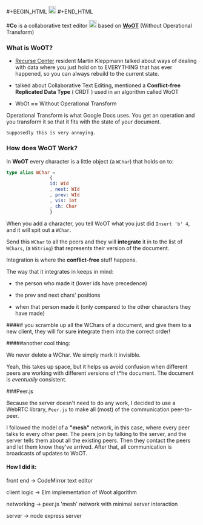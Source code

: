 #+BEGIN_HTML
<a href='http://www.recurse.com' title='Made with love at the Recurse Center'><img src='https://cloud.githubusercontent.com/assets/2883345/11325206/336ea5f4-9150-11e5-9e90-d86ad31993d8.png' height='20px'/></a>
#+END_HTML

#**Co** is a collaborative text editor  <a href='http://www.recurse.com' title='Made with love at the Recurse Center'><img src='https://cloud.githubusercontent.com/assets/2883345/11325206/336ea5f4-9150-11e5-9e90-d86ad31993d8.png' height='20px'/></a>
based on **[WoOT](https://hal.inria.fr/inria-00071240/document)** (Without Operational Transform)

### What is WoOT?

 - [Recurse Center](www.recurse.com) resident Martin Kleppmann talked about ways of dealing with data where you just hold on to EVERYTHING 
 		that has ever happened, so you can always rebuild to the current state.

 - talked about Collaborative Text Editing, mentioned a 
 		**Conflict-free Replicated Data Type** ( CRDT ) used in an algorithm called WoOT

 - WoOt **==** Without Operational Transform

 Operational Transform is what Google Docs uses. You get an operation and you 
 		transform it so that it fits with the state of your document. 

 	Supposedly this is very annoying.







### How does WoOT Work?

 In **WoOT** every character is a little object (a `WChar`) that holds on to:
 		

```elm
type alias WChar = 
				{
				id: WId
                , next: WId
                , prev: WId
                , vis: Int
                , ch: Char
                }
```








 When you add a character, you tell WoOT what you just did `Insert 'b' 4`, and it will spit out a `WChar`.

 Send this `WChar` to all the peers and they will **integrate** it in to the list of `WChars`, (a `WString`) that represents their version of the document.

 Integration is where the **conflict-free** stuff happens. 

 The way that it integrates in keeps in mind: 

 - the person who made it (lower ids have precedence)

 - the prev and next chars' positions

 - when that person made it (only compared to the other characters they have made)


####if you scramble up all the WChars of a document, and give them to a new client, they will for sure integrate them into the correct order!


#####another cool thing:

We never delete a WChar. We simply mark it invisible.

Yeah, this takes up space, but it helps us avoid confusion when different peers are working with different versions of t*he document. The document is *eventually* consistent.


###Peer.js


Because the server doesn't need to do any work, I decided to use a WebRTC library, `Peer.js` to make all (most) of the communication peer-to-peer.

I followed the model of a **"mesh"** network, in this case, where every peer talks to every other peer. The peers join by talking to the server, and the server tells them about all the existing peers.
Then they contact the peers and let them know they've arrived. After that, all communication is broadcasts of updates to WoOT.



#### How I did it: 
front end  -> CodeMirror text editor

client logic -> Elm implementation of Woot algorithm

networking -> peer.js 'mesh' network with minimal server interaction

server -> node express server


